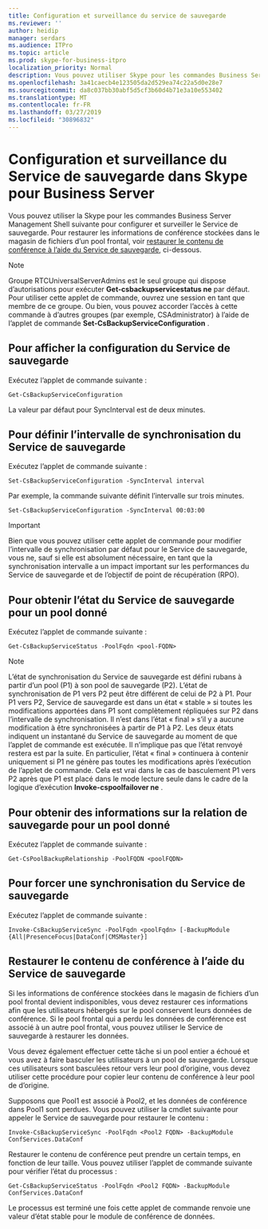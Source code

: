 ```yaml
---
title: Configuration et surveillance du service de sauvegarde
ms.reviewer: ''
author: heidip
manager: serdars
ms.audience: ITPro
ms.topic: article
ms.prod: skype-for-business-itpro
localization_priority: Normal
description: Vous pouvez utiliser Skype pour les commandes Business Server Management Shell pour configurer et surveiller le Service de sauvegarde.
ms.openlocfilehash: 3a41caecb4e123505da2d529ea74c22a5d0e28e7
ms.sourcegitcommit: da8c037bb30abf5d5cf3b60d4b71e3a10e553402
ms.translationtype: MT
ms.contentlocale: fr-FR
ms.lasthandoff: 03/27/2019
ms.locfileid: "30896832"
---
```

# <a name="configuring-and-monitoring-the-backup-service-in-skype-for-business-server"></a>Configuration et surveillance du Service de sauvegarde dans Skype pour Business Server

Vous pouvez utiliser la Skype pour les commandes Business Server Management Shell suivante pour configurer et surveiller le Service de sauvegarde. Pour restaurer les informations de conférence stockées dans le magasin de fichiers d’un pool frontal, voir [restaurer le contenu de conférence à l’aide du Service de sauvegarde](#restore-conference-contents-using-the-backup-service), ci-dessous.

> [!NOTE]  
> Groupe RTCUniversalServerAdmins est le seul groupe qui dispose d’autorisations pour exécuter **Get-csbackupservicestatus ne** par défaut. Pour utiliser cette applet de commande, ouvrez une session en tant que membre de ce groupe. Ou bien, vous pouvez accorder l’accès à cette commande à d’autres groupes (par exemple, CSAdministrator) à l’aide de l’applet de commande **Set-CsBackupServiceConfiguration** .

## <a name="to-see-the-backup-service-configuration"></a>Pour afficher la configuration du Service de sauvegarde

Exécutez l’applet de commande suivante :

    Get-CsBackupServiceConfiguration

La valeur par défaut pour SyncInterval est de deux minutes.

## <a name="to-set-the-backup-service-sync-interval"></a>Pour définir l’intervalle de synchronisation du Service de sauvegarde

Exécutez l’applet de commande suivante :

    Set-CsBackupServiceConfiguration -SyncInterval interval

Par exemple, la commande suivante définit l’intervalle sur trois minutes.

    Set-CsBackupServiceConfiguration -SyncInterval 00:03:00


> [!IMPORTANT]  
> Bien que vous pouvez utiliser cette applet de commande pour modifier l’intervalle de synchronisation par défaut pour le Service de sauvegarde, vous ne, sauf si elle est absolument nécessaire, en tant que la synchronisation intervalle a un impact important sur les performances du Service de sauvegarde et de l’objectif de point de récupération (RPO).

## <a name="to-get-the-backup-service-status-for-a-particular-pool"></a>Pour obtenir l’état du Service de sauvegarde pour un pool donné

Exécutez l’applet de commande suivante :

    Get-CsBackupServiceStatus -PoolFqdn <pool-FQDN>

> [!NOTE]  
> L’état de synchronisation du Service de sauvegarde est défini rubans à partir d’un pool (P1) à son pool de sauvegarde (P2). L’état de synchronisation de P1 vers P2 peut être différent de celui de P2 à P1. Pour P1 vers P2, Service de sauvegarde est dans un état « stable » si toutes les modifications apportées dans P1 sont complètement répliquées sur P2 dans l’intervalle de synchronisation. Il n’est dans l’état « final » s’il y a aucune modification à être synchronisées à partir de P1 à P2. Les deux états indiquent un instantané du Service de sauvegarde au moment de que l’applet de commande est exécutée. Il n’implique pas que l’état renvoyé restera est par la suite. En particulier, l’état « final » continuera à contenir uniquement si P1 ne génère pas toutes les modifications après l’exécution de l’applet de commande. Cela est vrai dans le cas de basculement P1 vers P2 après que P1 est placé dans le mode lecture seule dans le cadre de la logique d’exécution **Invoke-cspoolfailover ne** .

## <a name="to-get-information-about-the-backup-relationship-for-a-particular-pool"></a>Pour obtenir des informations sur la relation de sauvegarde pour un pool donné

Exécutez l’applet de commande suivante :

    Get-CsPoolBackupRelationship -PoolFQDN <poolFQDN>

## <a name="to-force-a-backup-service-sync"></a>Pour forcer une synchronisation du Service de sauvegarde

Exécutez l’applet de commande suivante :

    Invoke-CsBackupServiceSync -PoolFqdn <poolFqdn> [-BackupModule  {All|PresenceFocus|DataConf|CMSMaster}]

## <a name="restore-conference-contents-using-the-backup-service"></a>Restaurer le contenu de conférence à l’aide du Service de sauvegarde 

Si les informations de conférence stockées dans le magasin de fichiers d’un pool frontal devient indisponibles, vous devez restaurer ces informations afin que les utilisateurs hébergés sur le pool conservent leurs données de conférence. Si le pool frontal qui a perdu les données de conférence est associé à un autre pool frontal, vous pouvez utiliser le Service de sauvegarde à restaurer les données.

Vous devez également effectuer cette tâche si un pool entier a échoué et vous avez à faire basculer les utilisateurs à un pool de sauvegarde. Lorsque ces utilisateurs sont basculées retour vers leur pool d’origine, vous devez utiliser cette procédure pour copier leur contenu de conférence à leur pool de d’origine.

Supposons que Pool1 est associé à Pool2, et les données de conférence dans Pool1 sont perdues. Vous pouvez utiliser la cmdlet suivante pour appeler le Service de sauvegarde pour restaurer le contenu :

    Invoke-CsBackupServiceSync -PoolFqdn <Pool2 FQDN> -BackupModule ConfServices.DataConf

Restaurer le contenu de conférence peut prendre un certain temps, en fonction de leur taille. Vous pouvez utiliser l’applet de commande suivante pour vérifier l’état du processus :

    Get-CsBackupServiceStatus -PoolFqdn <Pool2 FQDN> -BackupModule ConfServices.DataConf

Le processus est terminé une fois cette applet de commande renvoie une valeur d’état stable pour le module de conférence de données.
